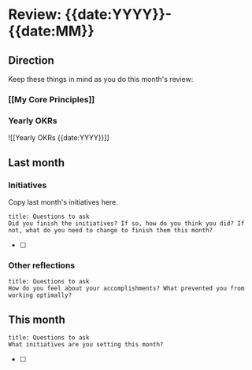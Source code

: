 # Review: {{date:YYYY}}-{{date:MM}}

## Direction

Keep these things in mind as you do this month's review:

### [[My Core Principles]]

### Yearly OKRs
![[Yearly OKRs {{date:YYYY}}]]

## Last month

### Initiatives

Copy last month's initiatives here. 

```ad-question
title: Questions to ask
Did you finish the initiatives? If so, how do you think you did? If not, what do you need to change to finish them this month?
```


- [ ] 

### Other reflections

```ad-question
title: Questions to ask
How do you feel about your accomplishments? What prevented you from working optimally?
```

## This month

```ad-question
title: Questions to ask
What initiatives are you setting this month?
```

- [ ] 